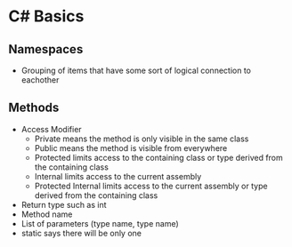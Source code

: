 # C# Basics

## Namespaces

- Grouping of items that have some sort of logical connection to eachother

## Methods

- Access Modifier
  - Private means the method is only visible in the same class
  - Public means the method is visible from everywhere
  - Protected limits access to the containing class or type derived from the containing class
  - Internal limits access to the current assembly
  - Protected Internal limits access to the current assembly or type derived from the containing class
- Return type such as int
- Method name
- List of parameters (type name, type name)
- static says there will be only one